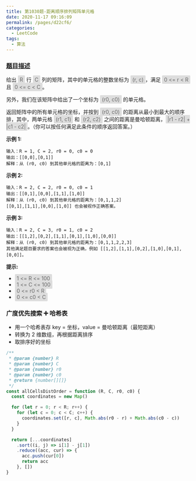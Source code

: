 ```yaml
---
title: 第1030题-距离顺序排列矩阵单元格
date: 2020-11-17 09:16:09
permalink: /pages/d22cf6/
categories:
  - LeetCode
tags:
  - 算法
---
```


### [题目描述](https://leetcode-cn.com/problems/matrix-cells-in-distance-order/)

给出 <span style="background: #ddd; color: #666; padding: 3px 5px; border-radius: 2px;">R</span> 行 <span style="background: #ddd; color: #666; padding: 3px 5px; border-radius: 2px;">C</span> 列的矩阵，其中的单元格的整数坐标为 <span style="background: #ddd; color: #666; padding: 3px 5px; border-radius: 2px;">(r, c)</span>，满足 <span style="background: #ddd; color: #666; padding: 3px 5px; border-radius: 2px;">0 <= r < R</span> 且 <span style="background: #ddd; color: #666; padding: 3px 5px; border-radius: 2px;">0 <= c < C</span>。

另外，我们在该矩阵中给出了一个坐标为 <span style="background: #ddd; color: #666; padding: 3px 5px; border-radius: 2px;">(r0, c0)</span> 的单元格。

返回矩阵中的所有单元格的坐标，并按到 <span style="background: #ddd; color: #666; padding: 3px 5px; border-radius: 2px;">(r0, c0)</span> 的距离从最小到最大的顺序排，其中，两单元格 <span style="background: #ddd; color: #666; padding: 3px 5px; border-radius: 2px;">(r1, c1)</span> 和 <span style="background: #ddd; color: #666; padding: 3px 5px; border-radius: 2px;">(r2, c2)</span> 之间的距离是曼哈顿距离，<span style="background: #ddd; color: #666; padding: 3px 5px; border-radius: 2px;">|r1 - r2| + |c1 - c2|</span>。（你可以按任何满足此条件的顺序返回答案。）

**示例 1:**

```
输入：R = 1, C = 2, r0 = 0, c0 = 0
输出：[[0,0],[0,1]]
解释：从 (r0, c0) 到其他单元格的距离为：[0,1]
```

<!-- more -->

**示例 2:**

```
输入：R = 2, C = 2, r0 = 0, c0 = 1
输出：[[0,1],[0,0],[1,1],[1,0]]
解释：从 (r0, c0) 到其他单元格的距离为：[0,1,1,2]
[[0,1],[1,1],[0,0],[1,0]] 也会被视作正确答案。
```

**示例 3:**

```
输入：R = 2, C = 3, r0 = 1, c0 = 2
输出：[[1,2],[0,2],[1,1],[0,1],[1,0],[0,0]]
解释：从 (r0, c0) 到其他单元格的距离为：[0,1,1,2,2,3]
其他满足题目要求的答案也会被视为正确，例如 [[1,2],[1,1],[0,2],[1,0],[0,1],[0,0]]。
```

**提示:**

- <span style="background: #ddd; color: #666; padding: 3px 5px; border-radius: 2px;">1 <= R <= 100</span>
- <span style="background: #ddd; color: #666; padding: 3px 5px; border-radius: 2px;">1 <= C <= 100</span>
- <span style="background: #ddd; color: #666; padding: 3px 5px; border-radius: 2px;">0 <= r0 < R</span>
- <span style="background: #ddd; color: #666; padding: 3px 5px; border-radius: 2px;">0 <= c0 < C</span>

### 广度优先搜索 ➕ 哈希表

- 用一个哈希表存 key = 坐标，value = 曼哈顿距离（最短距离）
- 转换为 2 维数组，再根据距离排序
- 取排序好的坐标

```JavaScript
/**
 * @param {number} R
 * @param {number} C
 * @param {number} r0
 * @param {number} c0
 * @return {number[][]}
 */
const allCellsDistOrder = function (R, C, r0, c0) {
  const coordinates = new Map()

  for (let r = 0; r < R; r++) {
    for (let c = 0; c < C; c++) {
      coordinates.set([r, c], Math.abs(r0 - r) + Math.abs(c0 - c))
    }
  }

  return [...coordinates]
    .sort((i, j) => i[1] - j[1])
    .reduce((acc, cur) => {
      acc.push(cur[0])
      return acc
    }, [])
}
```
